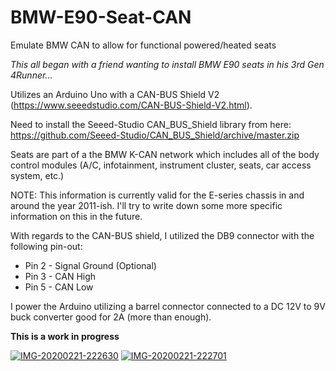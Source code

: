 # BMW-E90-Seat-CAN
Emulate BMW CAN to allow for functional powered/heated seats

*This all began with a friend wanting to install BMW E90 seats in his 3rd Gen 4Runner...*

Utilizes an Arduino Uno with a CAN-BUS Shield V2 (https://www.seeedstudio.com/CAN-BUS-Shield-V2.html).

Need to install the Seeed-Studio CAN_BUS_Shield library from here:  https://github.com/Seeed-Studio/CAN_BUS_Shield/archive/master.zip

Seats are part of a the BMW K-CAN network which includes all of the body control modules (A/C, infotainment, instrument cluster, seats, car access system, etc.)

NOTE:  This information is currently valid for the E-series chassis in and around the year 2011-ish.  I'll try to write down some more specific information on this in the future.

With regards to the CAN-BUS shield, I utilized the DB9 connector with the following pin-out:

- Pin 2 - Signal Ground (Optional)
- Pin 3 - CAN High
- Pin 5 - CAN Low

I power the Arduino utilizing a barrel connector connected to a DC 12V to 9V buck converter good for 2A (more than enough).

**This is a work in progress**

<a href="https://ibb.co/hHqFL3x"><img src="https://i.ibb.co/hHqFL3x/IMG-20200221-222630.jpg" alt="IMG-20200221-222630" border="0"></a> <a href="https://ibb.co/z2jyFfh"><img src="https://i.ibb.co/z2jyFfh/IMG-20200221-222701.jpg" alt="IMG-20200221-222701" border="0"></a>
